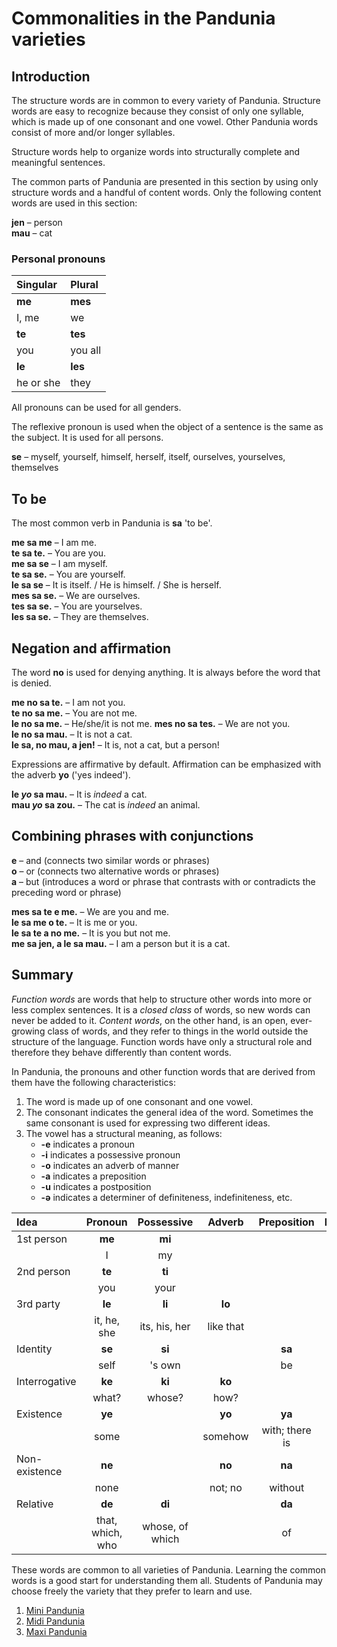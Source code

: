 # Commonalities in the Pandunia varieties

## Introduction

The structure words are in common to every variety of Pandunia.
Structure words are easy to recognize because they consist of only one syllable,
which is made up of one consonant and one vowel.
Other Pandunia words consist of more and/or longer syllables.

Structure words help to organize words into structurally complete and meaningful sentences.

The common parts of Pandunia are presented in this section
by using only structure words and a handful of content words.
Only the following content words are used in this section:

**jen**
– person  
**mau**
– cat


### Personal pronouns

| Singular    | Plural       |
|:------------|:-------------|
| **me**      | **mes**      |
| I, me       | we           |
| **te**      | **tes**      |
| you         | you all      |
| **le**      | **les**      |
| he or she   | they         |

All pronouns can be used for all genders.

The reflexive pronoun is used when the object of a sentence is the same as the subject.
It is used for all persons.

**se**
– myself, yourself, himself, herself, itself, ourselves, yourselves, themselves


## To be

The most common verb in Pandunia is
**sa**
'to be'.

**me sa me**
– I am me.  
**te sa te.**
– You are you.  
**me sa se**
– I am myself.  
**te sa se.**
– You are yourself.  
**le sa se**
– It is itself. / He is himself. / She is herself.  
**mes sa se.**
– We are ourselves.  
**tes sa se.**
– You are yourselves.  
**les sa se.**
– They are themselves.


## Negation and affirmation

The word **no** is used for denying anything.
It is always before the word that is denied.

**me no sa te.**
– I am not you.  
**te no sa me.**
– You are not me.  
**le no sa me.**
– He/she/it is not me.
**mes no sa tes.**
– We are not you.  
**le no sa mau.**
– It is not a cat.  
**le sa, no mau, a jen!**
– It is, not a cat, but a person!

Expressions are affirmative by default.
Affirmation can be emphasized with the adverb
**yo**
('yes indeed').

**le *yo* sa mau.**
– It is *indeed* a cat.  
**mau *yo* sa zou.**
– The cat is *indeed* an animal.


## Combining phrases with conjunctions

**e**
– and (connects two similar words or phrases)  
**o**
– or (connects two alternative words or phrases)  
**a**
– but (introduces a word or phrase that contrasts with or contradicts the preceding word or phrase)

**mes sa te e me.**
– We are you and me.  
**le sa me o te.**
– It is me or you.  
**le sa te a no me.**
– It is you but not me.  
**me sa jen, a le sa mau.**
– I am a person but it is a cat.


## Summary

_Function words_ are words that help to structure other words into more or less complex sentences.
It is a _closed class_ of words, so new words can never be added to it.
_Content words_, on the other hand, is an open, ever-growing class of words,
and they refer to things in the world outside the structure of the language.
Function words have only a structural role
and therefore they behave differently than content words.

In Pandunia, the pronouns and other function words that are derived from them have the following characteristics:

1. The word is made up of one consonant and one vowel.
2. The consonant indicates the general idea of the word.
   Sometimes the same consonant is used for expressing two different ideas.
3. The vowel has a structural meaning, as follows:
    - **-e** indicates a pronoun
    - **-i** indicates a possessive pronoun
    - **-o** indicates an adverb of manner
    - **-a** indicates a preposition
    - **-u** indicates a postposition
    - **-ə** indicates a determiner of definiteness, indefiniteness, etc.

| Idea          | Pronoun         | Possessive      | Adverb          | Preposition     | Postposition    | Determiner      |
|:--------------|:---------------:|:---------------:|:---------------:|:---------------:|:---------------:|:---------------:|
| 1st person    | **me**          | **mi**          |                 |                 |                 |                 |
|               | I               | my              |                 |                 |                 |                 |
| 2nd person    | **te**          | **ti**          |                 |                 |                 |                 |
|               | you             | your            |                 |                 |                 |                 |
| 3rd party     | **le**          | **li**          | **lo**          |                 |                 | **lə**          |
|               | it, he, she     | its, his, her   | like that       |                 |                 | the             |
| Identity      | **se**          | **si**          |                 | **sa**          |                 |                 |
|               | self            | 's own          |                 | be              |                 |                 |
| Interrogative | **ke**          | **ki**          | **ko**          |                 |                 | **kə**          |
|               | what?           | whose?          | how?            |                 |                 | which?          |
| Existence     | **ye**          |                 | **yo**          | **ya**          |                 | **yə**          |
|               | some            |                 | somehow         | with; there is  |                 | some-           |
| Non-existence | **ne**          |                 | **no**          | **na**          |                 | **nə**          |
|               | none            |                 | not; no         | without         |                 | no-, un-        |
| Relative      | **de**          | **di**          |                 | **da**          | **du**          |                 |
|               | that, which, who| whose, of which |                 | of              | 's              |                 |

These words are common to all varieties of Pandunia.
Learning the common words is a good start for understanding them all.
Students of Pandunia may choose freely the variety that they prefer to learn and use.

1. [Mini Pandunia](mini_pandunia.md)
2. [Midi Pandunia](midi_pandunia.md)
3. [Maxi Pandunia](maxi_pandunia.md)

